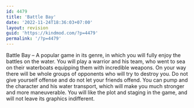 ```yaml
---
id: 4479
title: 'Battle Bay'
date: '2022-11-24T18:36:03+07:00'
layout: revision
guid: 'https://kindmod.com/?p=4479'
permalink: '/?p=4479'
---
```


Battle Bay – A popular game in its genre, in which you will fully enjoy the battles on the water. You will play a warrior and his team, who went to sea on their waterboats equipping them with incredible weapons. On your way there will be whole groups of opponents who will try to destroy you. Do not give yourself offense and do not let your friends offend. You can pump and the character and his water transport, which will make you much stronger and more maneuverable. You will like the plot and staging in the game, and will not leave its graphics indifferent.